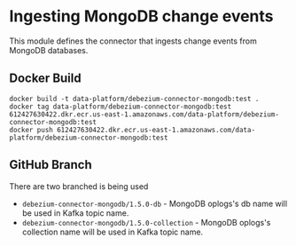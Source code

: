 # Ingesting MongoDB change events

This module defines the connector that ingests change events from MongoDB databases.

## Docker Build

```
docker build -t data-platform/debezium-connector-mongodb:test .
docker tag data-platform/debezium-connector-mongodb:test 612427630422.dkr.ecr.us-east-1.amazonaws.com/data-platform/debezium-connector-mongodb:test
docker push 612427630422.dkr.ecr.us-east-1.amazonaws.com/data-platform/debezium-connector-mongodb:test
```

## GitHub Branch

There are two branched is being used
* `debezium-connector-mongodb/1.5.0-db` - MongoDB oplogs's db name will be used in Kafka topic name.
* `debezium-connector-mongodb/1.5.0-collection` - MongoDB oplogs's collection name will be used in Kafka topic name.

 
